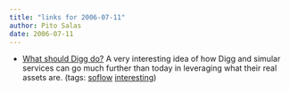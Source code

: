 ```yaml
---
title: "links for 2006-07-11"
author: Pito Salas
date: 2006-07-11
---
```




  * [What should Digg do?](<http://sethgodin.typepad.com/seths_blog/2006/07/what_should_dig.html>) A very interesting idea of how Digg and simular services can go much further than today in leveraging what their real assets are. (tags: [soflow](<http://del.icio.us/pitosalas/soflow>) [interesting](<http://del.icio.us/pitosalas/interesting>))
>>


